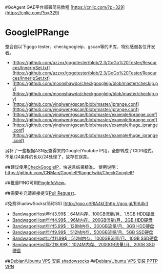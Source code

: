 #GoAgent GAE平台部署简易教程
[https://cnlic.com/?p=329](https://cnlic.com/?p=329)

# GoogleIPRange
整合自以下gogo tester、checkgoogleip、gscan等的IP库，特别感谢各位开发者。

* [https://github.com/azzvx/gogotester/blob/2.3/GoGo%20Tester/Resources/InnerIpSet.txt](https://github.com/azzvx/gogotester/blob/2.3/GoGo%20Tester/Resources/InnerIpSet.txt)
* [https://github.com/moonshawdo/checkgoogleip/blob/master/checkip.py](https://github.com/moonshawdo/checkgoogleip/blob/master/checkip.py)
* [https://github.com/yinqiwen/gscan/blob/master/iprange.conf](https://github.com/yinqiwen/gscan/blob/master/iprange.conf)
* [https://github.com/yinqiwen/gscan/blob/master/example/iprange.conf](https://github.com/yinqiwen/gscan/blob/master/example/iprange.conf)
* [https://github.com/yinqiwen/gscan/blob/master/example/huge_iprange.conf](https://github.com/yinqiwen/gscan/blob/master/example/huge_iprange.conf)

另补了一些根据ASN反查得来的Google/Youtube IP段，全部转成了CIDR格式。
不足/24条件的也以/24处理了，故存在误差。

##建议使用[CheckGoogleIP](https://github.com/moonshawdo/checkgoogleip/)，快速且结果精准。
使用说明：https://github.com/CNMan/GoogleIPRange/wiki/CheckGoogleIP

##批量PING可用[PingInfoView](http://www.nirsoft.net/utils/multiple_ping_tool.html)。

##需要补充请直接提交[Pull Request](https://github.com/lenovo-me/GoogleIPRange/pulls)。

#免费ShadowSocks(简称SS)
[http://goo.gl/RlA4kI](http://goo.gl/RlA4kI)

* [BandwagonHost年付3.99$：64M内存、100GB流量/月、1.5GB HDD硬盘](https://bandwagonhost.com/aff.php?aff=1366&pid=19)
* [BandwagonHost年付4.99$：96M内存、200GB流量/月、2GB HDD硬盘](https://bandwagonhost.com/aff.php?aff=1366&pid=20)
* [BandwagonHost年付5.99$：128M内存、300GB流量/月、3GB HDD硬盘](https://bandwagonhost.com/aff.php?aff=1366&pid=21)
* [BandwagonHost年付9.99$：512M内存、500GB流量/月、5GB SSD硬盘](https://bandwagonhost.com/aff.php?aff=1366&pid=22)
* [BandwagonHost年付11.99$：512M内存、1000GB流量/月、10GB SSD硬盘](https://bandwagonhost.com/aff.php?aff=1366&pid=27)
* [BandwagonHost年付18.99$：1024M内存、2000GB流量/月、20GB SSD硬盘](https://bandwagonhost.com/aff.php?aff=1366&pid=28)

##[Debian/Ubuntu VPS 安装 shadowsocks](http://goo.gl/QtpSGD)
##[Debian/Ubuntu VPS 安装 PPTP VPN](http://goo.gl/dxVBLB)
